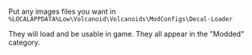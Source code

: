Put any images files you want in `%LOCALAPPDATA%Low\Volcanoid\Volcanoids\ModConfigs\Decal-Loader`

They will load and be usable in game. They all appear in the "Modded" category.